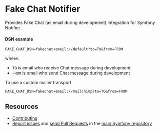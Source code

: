 Fake Chat Notifier
==================

Provides Fake Chat (as email during development) integration for Symfony Notifier.

#### DSN example

```
FAKE_CHAT_DSN=fakechat+email://default?to=TO&from=FROM
```

where:
 - `TO` is email who receive Chat message during development
 - `FROM` is email who send Chat message during development

To use a custom mailer transport:
```
FAKE_CHAT_DSN=fakechat+email://mailchimp?to=TO&from=FROM
```

Resources
---------

 * [Contributing](https://symfony.com/doc/current/contributing/index.html)
 * [Report issues](https://github.com/symfony/symfony/issues) and
   [send Pull Requests](https://github.com/symfony/symfony/pulls)
   in the [main Symfony repository](https://github.com/symfony/symfony)
